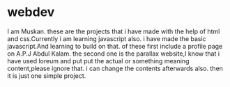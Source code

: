 # webdev
I am Muskan. these are the projects that i have made with the help of html and css.Currently i am learning javascript also. i have made the basic javascript.And learning to build on that.
of these first include a profile page on A.P.J Abdul Kalam.
the second one is the parallax website,I know that i have used loreum and put put the actual or something meaning content,please ignore that.
i can change the contents afterwards also.
then it is just one simple project.

